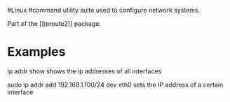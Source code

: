 #Linux #command utility suite used to configure network systems.

Part of the [[iproute2]] package.

# Examples
ip addr show
	shows the ip addresses of all interfaces

sudo ip addr add 192.168.1.100/24 dev eth0
	sets the IP address of a certain interface